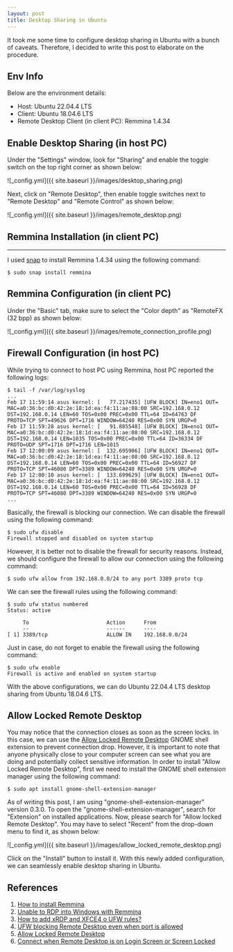 ```yaml
---
layout: post
title: Desktop Sharing in Ubuntu
---
```


It took me some time to configure desktop sharing in Ubuntu with a bunch of caveats. Therefore, I decided to write this post to elaborate on the procedure.


Env Info
--------
Below are the environment details:
* Host: Ubuntu 22.04.4 LTS
* Client: Ubuntu 18.04.6 LTS
* Remote Desktop Client (in client PC): Remmina 1.4.34


Enable Desktop Sharing (in host PC)
--------
Under the "Settings" window, look for "Sharing" and enable the toggle switch on the top right corner as shown below:

![_config.yml]({{ site.baseurl }}/images/desktop_sharing.png)

Next, click on  "Remote Desktop", then enable toggle switches next to "Remote Desktop" and "Remote Control" as shown below:

![_config.yml]({{ site.baseurl }}/images/remote_desktop.png)


Remmina Installation (in client PC)
--------
--------
I used [snap](https://remmina.org/how-to-install-remmina/#snap) to install Remmina 1.4.34 using the following command:

```console
$ sudo snap install remmina
```


Remmina Configuration (in client PC)
--------
Under the "Basic" tab, make sure to select the "Color depth" as "RemoteFX (32 bpp) as shown below:

![_config.yml]({{ site.baseurl }}/images/remote_connection_profile.png)


Firewall Configuration (in host PC)
--------
While trying to connect to host PC using Remmina, host PC reported the following logs:

```console
$ tail -f /var/log/syslog
...
Feb 17 11:59:14 asus kernel: [   77.217435] [UFW BLOCK] IN=eno1 OUT= MAC=a0:36:bc:d0:42:2e:18:1d:ea:f4:11:ae:08:00 SRC=192.168.0.12 DST=192.168.0.14 LEN=60 TOS=0x00 PREC=0x00 TTL=64 ID=64763 DF PROTO=TCP SPT=49626 DPT=1716 WINDOW=64240 RES=0x00 SYN URGP=0 
Feb 17 11:59:28 asus kernel: [   91.885548] [UFW BLOCK] IN=eno1 OUT= MAC=a0:36:bc:d0:42:2e:18:1d:ea:f4:11:ae:08:00 SRC=192.168.0.12 DST=192.168.0.14 LEN=1035 TOS=0x00 PREC=0x00 TTL=64 ID=36334 DF PROTO=UDP SPT=1716 DPT=1716 LEN=1015 
Feb 17 12:00:09 asus kernel: [  132.695906] [UFW BLOCK] IN=eno1 OUT= MAC=a0:36:bc:d0:42:2e:18:1d:ea:f4:11:ae:08:00 SRC=192.168.0.12 DST=192.168.0.14 LEN=60 TOS=0x00 PREC=0x00 TTL=64 ID=56927 DF PROTO=TCP SPT=46080 DPT=3389 WINDOW=64240 RES=0x00 SYN URGP=0 
Feb 17 12:00:10 asus kernel: [  133.699629] [UFW BLOCK] IN=eno1 OUT= MAC=a0:36:bc:d0:42:2e:18:1d:ea:f4:11:ae:08:00 SRC=192.168.0.12 DST=192.168.0.14 LEN=60 TOS=0x00 PREC=0x00 TTL=64 ID=56928 DF PROTO=TCP SPT=46080 DPT=3389 WINDOW=64240 RES=0x00 SYN URGP=0
...
```

Basically, the firewall is blocking our connection. We can disable the firewall using the following command:

```console
$ sudo ufw disable
Firewall stopped and disabled on system startup
```

However, it is better not to disable the firewall for security reasons. Instead, we should configure the firewall to allow our connection using the following command:

```console
$ sudo ufw allow from 192.168.0.0/24 to any port 3389 proto tcp
```

We can see the firewall rules using the following command:

```console
$ sudo ufw status numbered
Status: active

     To                         Action      From
     --                         ------      ----
[ 1] 3389/tcp                   ALLOW IN    192.168.0.0/24  

```

Just in case, do not forget to enable the firewall using the following command:

```console
$ sudo ufw enable
Firewall is active and enabled on system startup
```

With the above configurations, we can do Ubuntu 22.04.4 LTS desktop sharing from Ubuntu 18.04.6 LTS.


Allow Locked Remote Desktop
--------
You may notice that the connection closes as soon as the screen locks. In this case, we can use the [Allow Locked Remote Desktop](https://extensions.gnome.org/extension/4338/allow-locked-remote-desktop/) GNOME shell extension to prevent connection drop. However, it is important to note that anyone physically close to your computer screen can see what you are doing and potentially collect sensitive information. In order to install "Allow Locked Remote Desktop", first we need to install the GNOME shell extension manager using the following command:

```console
$ sudo apt install gnome-shell-extension-manager
```
As of writing this post, I am using "gnome-shell-extension-manager" version 0.3.0. To open the "gnome-shell-extension-manager", search for "Extension" on installed applications. Now, please search for "Allow locked Remote Desktop". You may have to select "Recent" from the drop-down menu to find it, as shown below:

![_config.yml]({{ site.baseurl }}/images/allow_locked_remote_desktop.png)

Click on the "Install" button to install it. With this newly added configuration, we can seamlessly enable desktop sharing in Ubuntu. 


References
--------
1. [How to install Remmina](https://remmina.org/how-to-install-remmina/#snap)
2. [Unable to RDP into Windows with Remmina](https://www.reddit.com/r/Ubuntu/comments/97n8g2/comment/e49hiev/)
3. [How to add xRDP and XFCE4 o UFW rules?](https://askubuntu.com/a/1001164)
4. [UFW blocking Remote Desktop even when port is allowed](https://ubuntuforums.org/archive/index.php/t-1932667.html)
5. [Allow Locked Remote Desktop](https://extensions.gnome.org/extension/4338/allow-locked-remote-desktop/)
6. [Connect when Remote Desktop is on Login Screen or Screen Locked](https://askubuntu.com/a/1428784)
